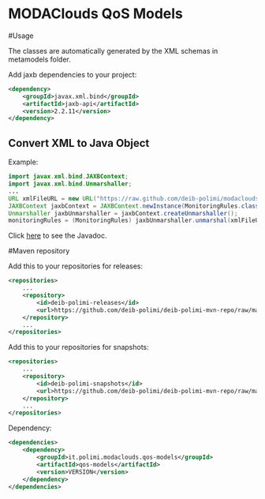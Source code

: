 MODAClouds QoS Models
==========================

#Usage

The classes are automatically generated by the XML schemas in metamodels folder.

Add jaxb dependencies to your project:
```xml
<dependency>
	<groupId>javax.xml.bind</groupId>
	<artifactId>jaxb-api</artifactId>
	<version>2.2.11</version>
</dependency>
```

## Convert XML to Java Object

Example:
```java
import javax.xml.bind.JAXBContext;
import javax.xml.bind.Unmarshaller;
...
URL xmlFileURL = new URL("https://raw.github.com/deib-polimi/modaclouds-qos-models/v1.0-alpha/metamodels/samples/monitoring_rules_example.xml");
JAXBContext jaxbContext = JAXBContext.newInstance(MonitoringRules.class);
Unmarshaller jaxbUnmarshaller = jaxbContext.createUnmarshaller();
monitoringRules = (MonitoringRules) jaxbUnmarshaller.unmarshal(xmlFileURL);
```

Click [here](http://deib-polimi.github.io/modaclouds-qos-models/) to see the Javadoc.

#Maven repository

Add this to your repositories for releases:
```xml
<repositories>
	...
	<repository>
        <id>deib-polimi-releases</id>
        <url>https://github.com/deib-polimi/deib-polimi-mvn-repo/raw/master/releases</url>
	</repository>
	...
</repositories>
```

Add this to your repositories for snapshots:
```xml
<repositories>
	...
	<repository>
        <id>deib-polimi-snapshots</id>
        <url>https://github.com/deib-polimi/deib-polimi-mvn-repo/raw/master/snapshots</url>
	</repository>
	...
</repositories>
```

Dependency:
```xml
<dependencies>
	<dependency>
		<groupId>it.polimi.modaclouds.qos-models</groupId>
		<artifactId>qos-models</artifactId>
		<version>VERSION</version>
	</dependency>
</dependencies>
```